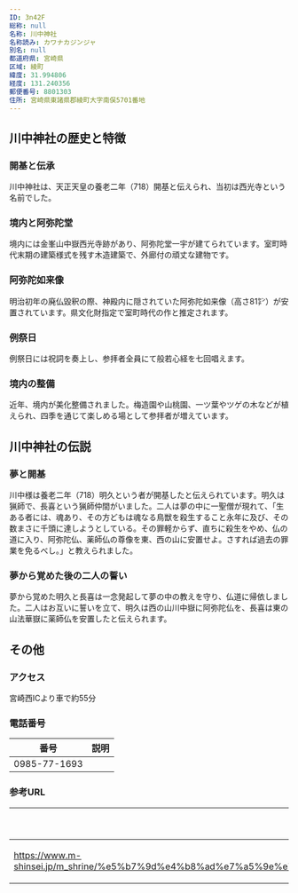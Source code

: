```yaml
---
ID: 3n42F
総称: null
名称: 川中神社
名称読み: カワナカジンジャ
別名: null
都道府県: 宮崎県
区域: 綾町
緯度: 31.994806
経度: 131.240356
郵便番号: 8801303
住所: 宮崎県東諸県郡綾町大字南俣5701番地
---
```


## 川中神社の歴史と特徴

### 開基と伝承

川中神社は、天正天皇の養老二年（718）開基と伝えられ、当初は西光寺という名前でした。

### 境内と阿弥陀堂

境内には金峯山中嶽西光寺跡があり、阿弥陀堂一宇が建てられています。室町時代末期の建築様式を残す木造建築で、外廊付の頑丈な建物です。

### 阿弥陀如来像

明治初年の廃仏毀釈の際、神殿内に隠されていた阿弥陀如来像（高さ81㌢）が安置されています。県文化財指定で室町時代の作と推定されます。

### 例祭日

例祭日には祝詞を奏上し、参拝者全員にて般若心経を七回唱えます。

### 境内の整備

近年、境内が美化整備されました。梅造園や山桃園、一ツ葉やツゲの木などが植えられ、四季を通じて楽しめる場として参拝者が増えています。

## 川中神社の伝説

### 夢と開基

川中様は養老二年（718）明久という者が開基したと伝えられています。明久は猟師で、長喜という猟師仲間がいました。二人は夢の中に一聖僧が現れて、「生ある者には、魂あり、その方どもは魂なる鳥獣を殺生すること永年に及び、その数まさに千頭に達しようとしている。その罪軽からず、直ちに殺生をやめ、仏の道に入り、阿弥陀仏、薬師仏の尊像を東、西の山に安置せよ。さすれば過去の罪業を免るべし。」と教えられました。

### 夢から覚めた後の二人の誓い

夢から覚めた明久と長喜は一念発起して夢の中の教えを守り、仏道に帰依しました。二人はお互いに誓いを立て、明久は西の山川中嶽に阿弥陀仏を、長喜は東の山法華嶽に薬師仏を安置したと伝えられます。

## その他

### アクセス

宮崎西ICより車で約55分

### 電話番号

| 番号         | 説明 |
| ------------ | ---- |
| 0985-77-1693 |      |

### 参考URL

| URL                                                                                                                                                               | 説明   |
| ----------------------------------------------------------------------------------------------------------------------------------------------------------------- | ------ |
| https://www.m-shinsei.jp/m_shrine/%e5%b7%9d%e4%b8%ad%e7%a5%9e%e7%a4%be%ef%bc%88%e3%81%8b%e3%82%8f%e3%81%aa%e3%81%8b%e3%81%98%e3%82%93%e3%81%98%e3%82%83%ef%bc%89/ | 神社庁 |
